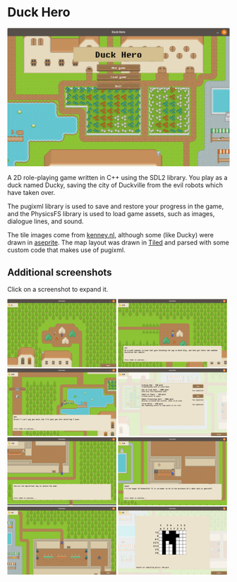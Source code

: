 # Duck Hero
![Menu](./screenshots/menu.png)

A 2D role-playing game written in C++ using the SDL2 library. You play as a duck named Ducky, saving the city of Duckville from the evil robots which have taken over.

The pugixml library is used to save and restore your progress in the game, and the PhysicsFS library is used to load game assets, such as images, dialogue lines, and sound.

The tile images come from [kenney.nl](https://www.kenney.nl/), although some (like Ducky) were drawn in [aseprite](https://www.aseprite.org/). The map layout was drawn in [Tiled](https://www.mapeditor.org/) and parsed with some custom code that makes use of pugixml.

## Additional screenshots
Click on a screenshot to expand it.
<p float="left">
	<img src="./screenshots/game1.png" width="49%">
	<img src="./screenshots/game2.png" width="49%">
	<img src="./screenshots/game3.png" width="49%">
	<img src="./screenshots/game4.png" width="49%">
	<img src="./screenshots/game5.png" width="49%">
	<img src="./screenshots/game6.png" width="49%">
	<img src="./screenshots/game7.png" width="49%">
	<img src="./screenshots/game8.png" width="49%">
</p>